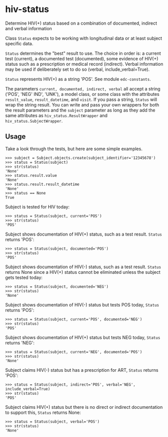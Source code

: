 # hiv-status

Determine HIV(+) status based on a combination of documented, indirect and verbal information

Class `Status` expects to be working with longitudinal data or at least subject specific data.

`Status` determines the "best" result to use. The choice in order is: a current test (current), a documented test (documented), some evidence of HIV(+) status such as a prescription or medical record (indirect). Verbal information may be used if deliberately set to do so (verbal, include_verbal=True).

`Status` represents HIV(+) as a string 'POS'. See module `edc-constants`.

The parameters `current, documented, indirect, verbal` all accept a string ('POS', 'NEG' IND', 'UNK'), a model class, or some class with the attributes `result_value`, `result_datetime`, and `visit`. If you pass a string, `Status` will wrap the string result. You can write and pass your own wrappers for both the result parameters and the `subject` parameter as long as they add the same attributes as `hiv_status.ResultWrapper` and `hiv_status.SubjectWrapper`.

Usage
-----

Take a look through the tests, but here are some simple examples.

	>>> subject = Subject.objects.create(subject_identifier='12345678')
	>>> status = Status(subject)
	>>> str(status)
	'None'
	>>> status.result.value
	'None'
	>>> status.result.result_datetime
	'None'
	>>> status == None
	True

Subject is tested for HIV today:

	>>> status = Status(subject, current='POS')
	>>> str(status)
	'POS'

Subject shows documentation of HIV(+) status, such as a test result. `Status` returns 'POS':

	>>> status = Status(subject, documented='POS')
	>>> str(status)
	'POS'

Subject shows documentation of HIV(-) status, such as a test result. `Status` returns None since a HIV(+) status cannot be eliminated unless the subject gets tested today:

	>>> status = Status(subject, documented='NEG')
	>>> str(status)
	'None'

Subject shows documentation of HIV(-) status but tests POS today, `Status` returns 'POS':

	>>> status = Status(subject, current='POS', documented='NEG')
	>>> str(status)
	'POS'	
	
Subject shows documentation of HIV(+) status but tests NEG today, `Status` returns 'NEG':

	>>> status = Status(subject, current='NEG', documented='POS')
	>>> str(status)
	'None'

Subject claims HIV(-) status but has a prescription for ART, `Status` returns 'POS':

	>>> status = Status(subject, indirect='POS', verbal='NEG', include_verbal=True)
	>>> str(status)
	'POS'

Subject claims HIV(+) status but there is no direct or indirect documentation to support this, `Status` returns None:

	>>> status = Status(subject, verbal='POS')
	>>> str(status)
	'None'
